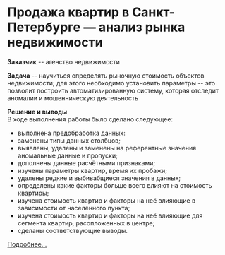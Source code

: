 # Продажа квартир в Санкт-Петербурге — анализ рынка недвижимости
**Заказчик** -- агенство недвижимости  
  
**Задача** -- научиться определять рыночную стоимость объектов недвижимости; для этого необходимо установить параметры -- это позволит построить автоматизированную систему, которая отследит аномалии и мошенническую деятельность
  
**Решение и выводы**  
В ходе выполнения работы было сделано следующее:
- выполнена предобработка данных:
 - заменены типы данных столбцов;
 - выявлены, удалены и заменены на референтные значения аномальные данные и пропуски;
- дополнены данные расчётными признаками;
- изучены параметры квартир, время их пробажи;
- удалены редкие и выбивабщиеся значения в данных;
- определены какие факторы больше всего влияют на стоимость квартиры;
- изучена стоимость квартир и факторы на неё влияющие в зависимости от населённого пункта;
- изучена стоимость квартир и факторы на неё влияющие для сегмента квартир, расопложенных в центре;
- сделаны соответствующие выводы.
  
[Подробнее...](Project_02.ipynb)
